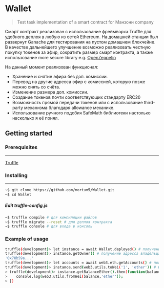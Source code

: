 # Wallet 
> Test task implementation of a smart contract for Манзони company 


Смарт контракт реализован с использование фреймворка Truffle для удобного деплоя в любую из сетей Ethereum. На домашней станции был развернут Ganache для тестирования на пустом домашнем блокчейне. В качестве дальнейшего улучшение возможно реализовать честную покупку токенов за эфир, сократить размер смарт контракта, а также использование more secure library e.g. [OpenZeppelin](https://github.com/OpenZeppelin/openzeppelin-contracts)

На данный момент реализован функционал:
* Хранение и снятие эфира без доп. комиссии. 
* Перевод на другие адресса эфир с комиссией, которую позже можно снять со счёта. 
* Изменение размера доп. комиссии.
* Создание токенов почти соответствующих стандарту ERC20
* Возможность прямой передачи токенов или с использование third-party механизма благодаря allowance механике.
* Использование ручного подобия SafeMath библиотеки настолько насколько я её понял.

## Getting started

### Prerequisites
-----

[Truffle](https://www.trufflesuite.com/docs/truffle/getting-started/installation)

### Installing
---
```bash
~$ git clone https://github.com/mortum5/Wallet.git
~$ cd Wallet
```

##### Edit truffle-config.js

```bash
~$ truffle compile # для компиляции файлов
~$ truffle migrate --reset # для деплоя контракта
~$ truffle console # для входа в консоль 
```

### Example of usage

```bash
truffle(development)> let instance = await Wallet.deployed() # получение инстанса контакта
truffle(development)> instance.getOwner() # получение адресса владельца контракта
'0x78b59a...'
truffle(development)> let accounts = await web3.eth.getAccounts() # получения списка аккаунтов, например, для отправки токенов или эфира
truffle(development)> instance.send(web3.utils.toWei('1', 'ether')) # Отправка 1 эфира в контракт
> truffle(development)> instance.getBalanceEther().then(function(balance) { # Получение текущего баланса
>    console.log(web3.utils.fromWei(balance,'ether'));
> })
```



